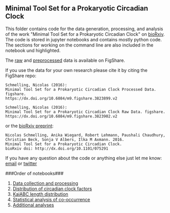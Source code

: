 ## Minimal Tool Set for a Prokaryotic Circadian Clock

This folder contains code for the data generation, processing, and analysis of the work "Minimal Tool Set for a Prokaryotic Circadian Clock" on [bioRxiv](http://biorxiv.org/content/early/2016/09/15/075291). The code is stored in jupyter notebooks and contains mostly python code. The sections for working on the command line are also included in the notebook und highlighted.

The [raw](https://figshare.com/articles/Raw_Data/3823902) and [preprocessed](https://figshare.com/articles/Processed_Data/3823899) data is available on FigShare.

If you use the data for your own research please cite it by citing the FigShare repo:

```
Schmelling, Nicolas (2016):
Minimal Tool Set for a Prokaryotic Circadian Clock Processed Data. figshare.
https://dx.doi.org/10.6084/m9.figshare.3823899.v2
```
```
Schmelling, Nicolas (2016):
Minimal Tool Set for a Prokaryotic Circadian Clock Raw Data. figshare.
https://dx.doi.org/10.6084/m9.figshare.3823902.v2
```

or the [bioRxiv preprint](http://biorxiv.org/content/early/2016/09/15/075291):

```
Nicolas Schmelling, Anika Wiegard, Robert Lehmann, Paushali Chaudhury,
Christian Beck, Sonja V Albers, Ilka M Axmann. 2016.
Minimal Tool Set for a Prokaryotic Circadian Clock. 
bioRxiv doi: http://dx.doi.org/10.1101/075291
```

If you have any question about the code or anything else just let me know: [email](mailto:nicolas.schmelling@hhu.de) or [twitter](https://twitter.com/derschmelling)

###Order of notebooks###

1. [Data collection and processing](https://github.com/schmelling/reciprocal_BLAST/blob/master/notebooks/1_KaiABC_BLAST_Data_Collection_and_Perprocessing.ipynb)
2. [Distribution of circadian clock factors](https://github.com/schmelling/reciprocal_BLAST/blob/master/notebooks/2_KaiABC_BLAST_Heatmap.ipynb)
3. [KaiABC length distribution](https://github.com/schmelling/reciprocal_BLAST/blob/master/notebooks/3_KaiABC_BLAST_Scatterplot.ipynb)
4. [Statistical analysis of co-occurrence](https://github.com/schmelling/reciprocal_BLAST/blob/master/notebooks/4_KaiABC_BLAST_FisherTest.ipynb)
5. [Additional analyses](https://github.com/schmelling/reciprocal_BLAST/blob/master/notebooks/5_KaiABC_BLAST_Other.ipynb)
